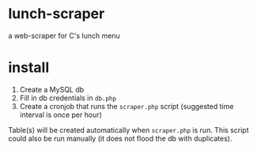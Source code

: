 # lunch-scraper
a web-scraper for C's lunch menu

# install
1. Create a MySQL db
2. Fill in db credentials in `db.php`
3. Create a cronjob that runs the `scraper.php` script (suggested time interval is once per hour)

Table(s) will be created automatically when `scraper.php` is run. This script could also be run manually (it does not flood the db with duplicates).
